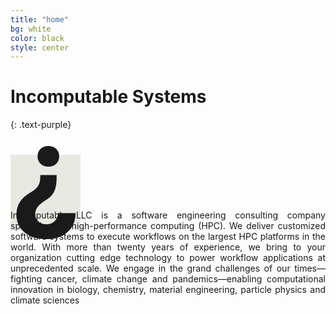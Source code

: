 ```yaml
---
title: "home"
bg: white
color: black
style: center
---
```


# Incomputable Systems
{: .text-purple}

<span class="fa-stack subtlecircle" style="font-size:100px; background:rgba(53,53,0,0.1)">
  <i class="fa fa-circle fa-stack-2x text-white"></i>
  <strong class="fa-stack-1x calendar-text" style="font-size:200px; line-height:0.5em;">&#191;</strong>
</span>

<!-- ## Computing the Incomputable -->
<!-- {: .text-purple} -->

<p style="text-align: justify; text-justify: inter-character;">Incomputable LLC is a software engineering consulting company specialized in high-performance computing (HPC). We deliver customized software systems to execute workflows on the largest HPC platforms in the world. With more than twenty years of experience, we bring to your organization cutting edge technology to power workflow applications at unprecedented scale. We engage in the grand challenges of our times&mdash;fighting cancer, climate change and pandemics&mdash;enabling computational innovation in biology, chemistry, material engineering, particle physics and climate sciences</p>

